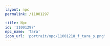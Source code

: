 ```yaml
---
layout: npc
permalink: /11001297

title: Npc
id: '11001297'
npc_name: 'Tara'
icon_url: 'portrait/npc/11001218_f_tara_p.png'
---
```

